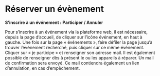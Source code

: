 # Réserver un évènement

**S’inscrire à un événement : Participer / Annuler**

Pour s’inscrire à un événement via la plateforme web, il est nécessaire, depuis la page d’accueil, de cliquer sur l’icône événement, en haut à gauche. Une fois sur la page « événements », faire défiler la page jusqu’à trouver l’événement recherché, puis cliquer sur ce même événement. Cliquer sur « je participe » et renseigner son adresse mail. Il est également possible de renseigner dès à présent le ou les appareils à réparer. Un mail de confirmation sera envoyé. Ce mail contiendra également un lien d’annulation, en cas d’empêchement.
